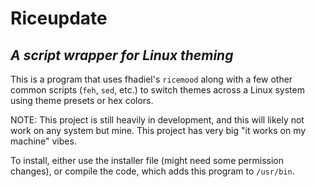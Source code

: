 # Riceupdate

## *A script wrapper for Linux theming*

This is a program that uses fhadiel's `ricemood` along with a few other common scripts (`feh`, `sed`, etc.) to switch themes across a Linux system using theme presets or hex colors.

NOTE: This project is still heavily in development, and this will likely not work on any system but mine. This project has very big "it works on my machine" vibes.

To install, either use the installer file (might need some permission changes), or compile the code, which adds this program to `/usr/bin`.

